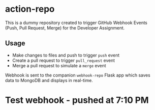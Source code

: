# action-repo

This is a dummy repository created to trigger GitHub Webhook Events (Push, Pull Request, Merge) for the Developer Assignment.

## Usage

- Make changes to files and push to trigger `push` event
- Create a pull request to trigger `pull_request` event
- Merge a pull request to simulate a `merge` event

Webhook is sent to the companion `webhook-repo` Flask app which saves data to MongoDB and displays in real-time.
# Test webhook - pushed at 7:10 PM
